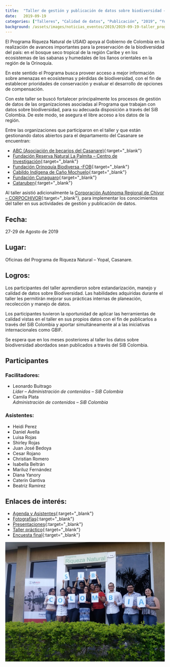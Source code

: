 ```yaml
---
title:  "Taller de gestión y publicación de datos sobre biodiversidad – Programa Riqueza Natural – USAID"
date:   2019-09-19
categories: ["Talleres", "Calidad de datos", "Publicación", "2019", "Yopal", "Programa Riqueza Natural", "USAID"]
background: /assets/images/noticias_eventos/2019/2019-09-19-taller_programa_riqueza_natural_usaid.jpg
---
```


El Programa Riqueza Natural de USAID apoya al Gobierno de Colombia en la realización de avances importantes para la preservación de la biodiversidad del país: en el bosque seco tropical de la región Caribe y en los ecosistemas de las sabanas y humedales de los llanos orientales en la región de la Orinoquía. 

En este sentido el Programa busca proveer acceso a mejor información sobre amenazas en ecosistemas y pérdidas de biodiversidad, con el fin de establecer prioridades de conservación y evaluar el desarrollo de opciones de compensación.

Con este taller se buscó fortalecer principalmente los procesos de gestión de datos de las organizaciones asociadas al Programa que trabajan con datos sobre biodiversidad, para su adecuada disposición a través del SiB Colombia. De este modo, se asegura el libre acceso a los datos de la región.

Entre las organizaciones que participaron en el taller y que están gestionando datos abiertos para el departamento del Casanare se encuentran:

- [ABC (Asociación de becarios del Casanare)](https://www.gbif.org/publisher/c803f6f5-2c6a-4b41-8c15-768d48ef1c8c){:target="_blank"}
- [Fundación Reserva Natural La Palmita – Centro de Investigación](https://www.gbif.org/publisher/fb92ab7b-65fe-4353-9c4b-99ee81c91feb){:target="_blank"}
- [Fundación Orinoquía Biodiversa -FOB](https://www.gbif.org/publisher/111b5370-2936-4e4e-a772-7d681a7127c1){:target="_blank"}
- [Cabildo Indígena de Caño Mochuelo](https://www.gbif.org/publisher/047b1f0f-596f-4c0c-b633-ef92c4bfd990){:target="_blank"}
- [Fundación Cunaguaro](https://www.gbif.org/publisher/827fad55-4521-496e-949c-28e3b0428765){:target="_blank"}
- [Cataruben](https://www.cataruben.org/es/nosotros/){:target="_blank"}

Al taller asistió adicionalmente la [Corporación Autónoma Regional de Chivor – CORPOCHIVOR](https://www.gbif.org/publisher/6e051633-cbf0-4729-be54-f7be1e078c97){:target="_blank"}, para implementar los conocimientos del taller en sus actividades de gestión y publicación de datos.

## Fecha:

27-29 de Agosto de 2019

## Lugar:
Oficinas del Programa de Riqueza Natural – Yopal, Casanare.

## Logros:
Los participantes del taller aprendieron sobre estandarización, manejo y calidad de datos sobre Biodiversidad. Las habilidades adquiridas durante el taller les permitirán mejorar sus prácticas internas de planeación, recolección y manejo de datos.

Los participantes tuvieron la oportunidad de aplicar las herramientas de calidad vistas en el taller en sus propios datos con el fin de publicarlos a través del SiB Colombia y aportar simultáneamente al a las iniciativas internacionales como GBIF.

Se espera que en los meses posteriores al taller los datos sobre biodiversidad abordados sean publicados a través del SiB Colombia.

## Participantes

### Facilitadores:

- Leonardo Buitrago  
  *Líder – Administración de contenidos – SiB Colombia*
- Camila Plata  
  *Administración de contenidos – SiB Colombia*

### Asistentes:
- Heidi Perez
- Daniel Avella
- Luisa Rojas
- Shirley Rojas
- Juan José Bedoya
- Cesar Rojano
- Christian Romero
- Isabella Beltrán
- Mariluz Fernández
- Diana Yanory
- Caterin Gantiva
- Beatriz Ramirez

## Enlaces de interés:

- [Agenda y Asistentes](https://drive.google.com/drive/folders/1zUdvzFFygZAsKKd_FwgafE-a2lb3hZDF?usp=sharing){:target="_blank"}
- [Fotografías](https://drive.google.com/drive/folders/1yRkdTnjrz9P53-gN-vx2Vfunn7g_glw9?usp=sharing){:target="_blank"}
- [Presentaciones](https://drive.google.com/drive/folders/1ZRWe0a4H-tcBvK90ux8RzoaYVnLSo9m8?usp=sharing){:target="_blank"}
- [Taller práctico](https://drive.google.com/drive/folders/1PQHC9mZ5iEpSU9hRoqt-oJcxVxRKoTDI?usp=sharing){:target="_blank"}
- [Encuesta final](https://drive.google.com/open?id=1Otg1lNBPc50ycjBSzFyWjvCAHVbz8Alf){:target="_blank"}

![My helpful screenshot](/assets/images/noticias_eventos/2019/2019-09-19-taller_programa_riqueza_natural_usaidb.jpg)
